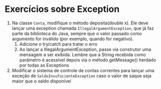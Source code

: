 # Exercícios sobre Exception

1. Na classe `Conta`, modifique o método deposita(double x). Ele deve lançar uma exception chamada
`IllegalArgumentException`, que já faz parte da biblioteca do Java, sempre que o valor passado como
argumento for inválido (por exemplo, quando for negativo).
    1. Adicione o try/catch para tratar o erro
    1. Ao lançar a IllegalArgumentException, passe via construtor uma mensagem a ser exibida. Lembre que a String recebida como parâmetro é acessível depois via o método getMessage() herdado por todas as Exceptions
1. Modificar o sistema de controle de contas correntes para lançar uma exceção de `SaldoInsufucienteException` caso o valor de saque seja maior que o saldo disponível
